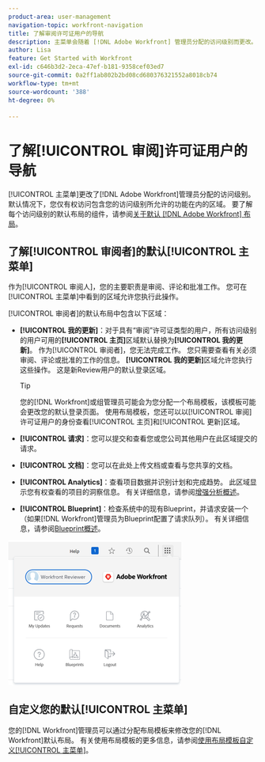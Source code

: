 ```yaml
---
product-area: user-management
navigation-topic: workfront-navigation
title: 了解审阅许可证用户的导航
description: 主菜单会随着 [!DNL Adobe Workfront] 管理员分配的访问级别而更改。 默认情况下，您仅有权访问包含您的访问级别所允许的功能在内的区域。
author: Lisa
feature: Get Started with Workfront
exl-id: c646b3d2-2eca-47ef-b181-9358cef03ed7
source-git-commit: 0a2ff1ab802b2bd08cd680376321552a8018cb74
workflow-type: tm+mt
source-wordcount: '388'
ht-degree: 0%

---
```


# 了解[!UICONTROL 审阅]许可证用户的导航

[!UICONTROL 主菜单]更改了[!DNL Adobe Workfront]管理员分配的访问级别。 默认情况下，您仅有权访问包含您的访问级别所允许的功能在内的区域。 要了解每个访问级别的默认布局的组件，请参阅[关于默认 [!DNL Adobe Workfront] 布局](../../../administration-and-setup/customize-workfront/use-layout-templates/about-the-default-wf-layout.md)。

## 了解[!UICONTROL 审阅者]的默认[!UICONTROL 主菜单]

作为[!UICONTROL 审阅人]，您的主要职责是审阅、评论和批准工作。 您可在[!UICONTROL 主菜单]中看到的区域允许您执行此操作。

[!UICONTROL 审阅者]的默认布局中包含以下区域：

* **[!UICONTROL 我的更新]**：对于具有“审阅”许可证类型的用户，所有访问级别的用户可用的&#x200B;**[!UICONTROL 主页]**&#x200B;区域默认替换为&#x200B;**[!UICONTROL 我的更新]**。 作为[!UICONTROL 审阅者]，您无法完成工作。 您只需要查看有关必须审阅、评论或批准的工作的信息。 **[!UICONTROL 我的更新]**&#x200B;区域允许您执行这些操作。 这是新Review用户的默认登录区域。

  >[!TIP]
  >
  >您的[!DNL Workfront]或组管理员可能会为您分配一个布局模板，该模板可能会更改您的默认登录页面。 使用布局模板，您还可以以[!UICONTROL 审阅]许可证用户的身份查看[!UICONTROL 主页]和[!UICONTROL 更新]区域。

* **[!UICONTROL 请求]**：您可以提交和查看您或您公司其他用户在此区域提交的请求。
* **[!UICONTROL 文档]**：您可以在此处上传文档或查看与您共享的文档。
* **[!UICONTROL Analytics]**：查看项目数据并识别计划和完成趋势。 此区域显示您有权查看的项目的洞察信息。 有关详细信息，请参阅[增强分析概述](../../../enhanced-analytics/enhanced-analytics-overview.md)。

* **[!UICONTROL Blueprint]**：检查系统中的现有Blueprint，并请求安装一个（如果[!DNL Workfront]管理员为Blueprint配置了请求队列）。 有关详细信息，请参阅[Blueprint概述](../../../administration-and-setup/blueprints/blueprints-overview.md)。


![从主菜单访问我的更新](assets/access-my-updates-from-main-menu-reviewer-user-nwe-350x294.png)

## 自定义您的默认[!UICONTROL 主菜单]

您的[!DNL Workfront]管理员可以通过分配布局模板来修改您的[!DNL Workfront]默认布局。 有关使用布局模板的更多信息，请参阅[使用布局模板自定义[!UICONTROL 主菜单]](../../../administration-and-setup/customize-workfront/use-layout-templates/customize-main-menu.md)。
